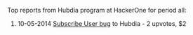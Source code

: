 Top reports from Hubdia program at HackerOne for period all:

1. 10-05-2014 [Subscribe User bug](https://hackerone.com/reports/11625) to Hubdia - 2 upvotes, $2
